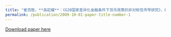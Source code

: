 ```yaml
---
title: "崔百胜，**高崧耀**：《G20国家差异化金融条件下货币政策的非对称性传导研究》，《国际贸易问题》，2019。"
permalink: /publication/2009-10-01-paper-title-number-1
---
```


[Download paper here](http://academicpages.github.io/files/paper1.pdf)

